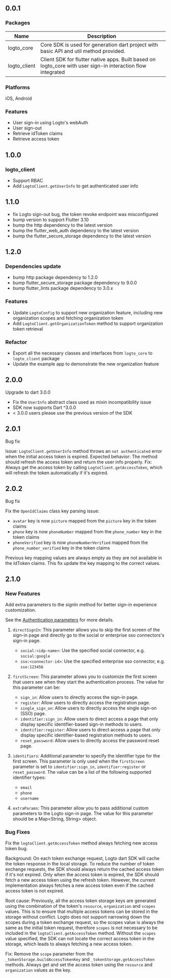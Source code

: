## 0.0.1

### Packages

| Name         | Description                                                                                                 |
| ------------ | ----------------------------------------------------------------------------------------------------------- |
| logto_core   | Core SDK is used for generation dart project with basic API and util method provided.                       |
| logto_client | Client SDK for flutter native apps. Built based on logto_core with user sign-in interaction flow integrated |

### Platforms

iOS, Android

### Features

- User sign-in using Logto's webAuth
- User sign-out
- Retrieve idToken claims
- Retrieve access token

## 1.0.0

### logto_client

- Support RBAC
- Add `LogtoClient.getUserInfo` to get authenticated user info

## 1.1.0

- fix Logto sign-out bug, the token revoke endpoint was misconfigured
- bump version to support Flutter 3.10
- bump the http dependency to the latest version
- bump the flutter_web_auth dependency to the latest version
- bump the flutter_secure_storage dependency to the latest version

## 1.2.0

### Dependencies update

- bump http package dependency to 1.2.0
- bump flutter_secure_storage package dependency to 9.0.0
- bump flutter_lints package dependency to 3.0.x

### Features

- Update `LogtoConfig` to support new organization feature, including new organization scopes and fetching organization token
- Add `LogtoClient.getOrganizationToken` method to support organization token retrieval

### Refactor

- Export all the necessary classes and interfaces from `logto_core` to `logto_client` package
- Update the example app to demonstrate the new organization feature

## 2.0.0

Upgrade to dart 3.0.0

- Fix the `UserInfo` abstract class used as mixin incompatibility issue
- SDK now supports Dart ^3.0.0
- < 3.0.0 users please use the previous version of the SDK

## 2.0.1

Bug fix

Issue: `LogtoClient.getUserInfo` method throws an `not authenticated` error when the initial access token is expired.
Expected behavior: The method should refresh the access token and return the user info properly.
Fix: Always get the access token by calling `LogtoClient.getAccessToken`, which will refresh the token automatically if it's expired.

## 2.0.2

Bug fix

Fix the `OpenIdClaims` class key parsing issue:

- `avatar` key is now `picture` mapped from the `picture` key in the token claims
- `phone` key is now `phoneNumber` mapped from the `phone_number` key in the token claims
- `phoneVerified` key is now `phoneNumberVerified` mapped from the `phone_number_verified` key in the token claims

Previous key mapping values are always empty as they are not available in the IdToken claims.
This fix update the key mapping to the correct values.

## 2.1.0

### New Features

Add extra parameters to the signIn method for better sign-in experience customization.

See the [Authentication parameters](https://docs.logto.io/docs/references/openid-connect/authentication-parameters) for more details.

1. `directSignIn`: This parameter allows you to skip the first screen of the sign-in page and directly go to the social or enterprise sso connectors's sign-in page.

   - `social:<idp-name>`: Use the specified social connector, e.g. `social:google`
   - `sso:<connector-id>`: Use the specified enterprise sso connector, e.g. `sso:123456`

2. `firstScreen`: This parameter allows you to customize the first screen that users see when they start the authentication process. The value for this parameter can be:

   - `sign_in`: Allow users to directly access the sign-in page.
   - `register`: Allow users to directly access the registration page.
   - `single_sign_on`: Allow users to directly access the single sign-on (SSO) page.
   - `identifier:sign_in`: Allow users to direct access a page that only display specific identifier-based sign-in methods to users.
   - `identifier:register`: Allow users to direct access a page that only display specific identifier-based registration methods to users.
   - `reset_password`: Allow users to directly access the password reset page.

3. `identifiers`: Additional parameter to specify the identifier type for the first screen. This parameter is only used when the `firstScreen` parameter is set to `identifier:sign_in`, `identifier:register` or `reset_password`. The value can be a list of the following supported identifier types:

   - `email`
   - `phone`
   - `username`

4. `extraParams`: This parameter allow you to pass additional custom parameters to the Logto sign-in page. The value for this parameter should be a Map<String, String> object.

### Bug Fixes

Fix the `logtoClient.getAccessToken` method always fetching new access token bug.

Background:
On each token exchange request, Logto dart SDK will cache the token response in the local storage. To reduce the number of token exchange requests, the SDK should always return the cached access token if it's not expired. Only when the access token is expired, the SDK should fetch a new access token using the refresh token.
However, the current implementation always fetches a new access token even if the cached access token is not expired.

Root cause:
Previously, all the access token storage keys are generated using the combination of the token's `resource`, `organization` and `scopes` values. This is to ensure that multiple access tokens can be stored in the storage without conflict.
Logto does not support narrowing down the scopes during a token exchange request, so the scopes value is always the same as the initial token request, therefore `scopes` is not necessary to be included in the `logtoClient.getAccessToken` method. Without the `scopes` value specified, the SDK can not locate the correct access token in the storage, which leads to always fetching a new access token.

Fix:
Remove the `scope` parameter from the `_tokenStorage.buildAccessTokenKey` and `_tokenStorage.getAccessToken` methods. Always get and set the access token using the `resource` and `organization` values as the key.
